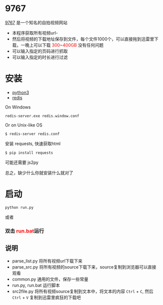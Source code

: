 # 9767
[9767](http://91.91p17.space/) 是一个知名的自拍视频网站
- 本程序获取所有视频url-
- 然后将视频的下载地址保存到文件，每个文件1000个，可以直接拖到迅雷里下载，一晚上可以下载<label style="color:red"> 300~400GB </label> 没有任何问题
- 可以输入指定的页码进行抓取
- 可以输入指定的时长进行过滤

# 安装
- [python3](http://www.python.org)
- [redis](redis.io)

On Windows

    redis-server.exe redis.window.conf

Or on Unix-like OS

    $ redis-server redis.conf

安装 requests, 快速获取html

    $ pip install requests

可能还需要 js2py

总之，缺少什么你就安装什么就对了


# 启动

    python run.py

或者

### 双击  <label style="color:red">**run.bat**</label>运行

## 说明
- parse_list.py 将所有视频url下载下来
- parse_src.py 将所有视频的source下载下来，source复制到浏览器可以直接观看
- common.py 通用的文件，保存一些常量
- run.py, run.bat 运行脚本
- src2file.py 将所有视频source复制到文本中，将文本的内容 `Ctrl` + `C`, 然后`Ctrl` + `V` 复制到迅雷里疯狂的下载吧


